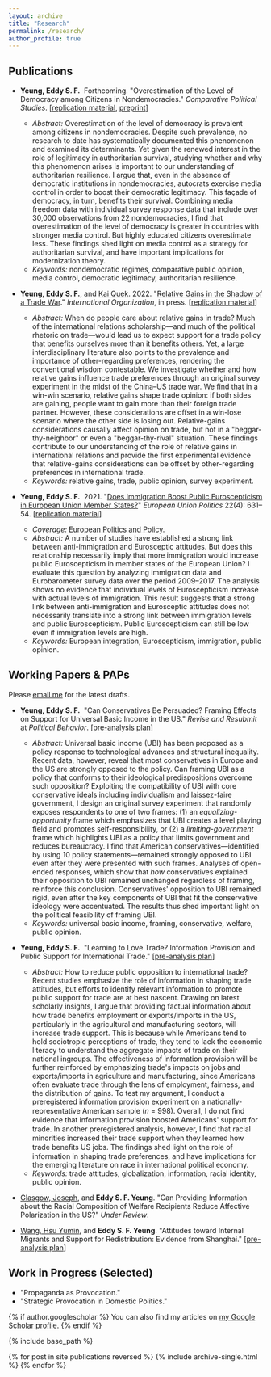 ```yaml
---
layout: archive
title: "Research"
permalink: /research/
author_profile: true
---
```


## Publications
  * **Yeung, Eddy S. F.**&nbsp; Forthcoming. "Overestimation of the Level of Democracy among Citizens in Nondemocracies." _Comparative Political Studies_. [[replication material](https://doi.org/10.7910/DVN/HUAADF), [preprint](https://osf.io/2fqmh)]
      * _Abstract:_ Overestimation of the level of democracy is prevalent among citizens in nondemocracies. Despite such prevalence, no research to date has systematically documented this phenomenon and examined its determinants. Yet given the renewed interest in the role of legitimacy in authoritarian survival, studying whether and why this phenomenon arises is important to our understanding of authoritarian resilience. I argue that, even in the absence of democratic institutions in nondemocracies, autocrats exercise media control in order to boost their democratic legitimacy. This façade of democracy, in turn, benefits their survival. Combining media freedom data with individual survey response data that include over 30,000 observations from 22 nondemocracies, I find that overestimation of the level of democracy is greater in countries with stronger media control. But highly educated citizens overestimate less. These findings shed light on media control as a strategy for authoritarian survival, and have important implications for modernization theory.
      * _Keywords:_ nondemocratic regimes, comparative public opinion, media control, democratic legitimacy, authoritarian resilience.
      
  * **Yeung, Eddy S. F.**, and [Kai Quek](https://ppaweb.hku.hk/f/quek). 2022. "[Relative Gains in the Shadow of a Trade War](https://doi.org/10.1017/S0020818322000030)." _International Organization_, in press. [[replication material](https://doi.org/10.7910/DVN/DEPUUO)]
      * _Abstract:_ When do people care about relative gains in trade? Much of the international relations scholarship—and much of the political rhetoric on trade—would lead us to expect support for a trade policy that benefits ourselves more than it benefits others. Yet, a large interdisciplinary literature also points to the prevalence and importance of other-regarding preferences, rendering the conventional wisdom contestable. We investigate whether and how relative gains influence trade preferences through an original survey experiment in the midst of the China–US trade war. We find that in a win-win scenario, relative gains shape trade opinion: if both sides are gaining, people want to gain more than their foreign trade partner. However, these considerations are offset in a win-lose scenario where the other side is losing out. Relative-gains considerations causally affect opinion on trade, but not in a "beggar-thy-neighbor" or even a "beggar-thy-rival" situation. These findings contribute to our understanding of the role of relative gains in international relations and provide the first experimental evidence that relative-gains considerations can be offset by other-regarding preferences in international trade.
      * _Keywords:_ relative gains, trade, public opinion, survey experiment.
      
  * **Yeung, Eddy S. F.**&nbsp; 2021. "[Does Immigration Boost Public Euroscepticism in European Union Member States?](https://doi.org/10.1177/14651165211030428)" _European Union Politics_ 22(4): 631–54. [[replication material](https://github.com/Eddy-Yeung/euroscepticism-and-immigration)]
      * _Coverage:_ [European Politics and Policy](https://blogs.lse.ac.uk/europpblog/2021/08/02/there-is-no-evidence-that-immigration-boosts-euroscepticism-in-eu-member-states).
      * _Abstract:_ A number of studies have established a strong link between anti-immigration and Eurosceptic attitudes. But does this relationship necessarily imply that more immigration would increase public Euroscepticism in member states of the European Union? I evaluate this question by analyzing immigration data and Eurobarometer survey data over the period 2009–2017. The analysis shows no evidence that individual levels of Euroscepticism increase with actual levels of immigration. This result suggests that a strong link between anti-immigration and Eurosceptic attitudes does not necessarily translate into a strong link between immigration levels and public Euroscepticism. Public Euroscepticism can still be low even if immigration levels are high.
      * _Keywords:_ European integration, Euroscepticism, immigration, public opinion.

## Working Papers & PAPs
Please [email me](mailto:shing.fung.yeung@emory.edu) for the latest drafts.
  * **Yeung, Eddy S. F.**&nbsp; "Can Conservatives Be Persuaded? Framing Effects on Support for Universal Basic Income in the US." _Revise and Resubmit_ at _Political Behavior_. [[pre-analysis plan](https://osf.io/bcuqe)]
      * _Abstract:_ Universal basic income (UBI) has been proposed as a policy response to technological advances and structural inequality. Recent data, however, reveal that most conservatives in Europe and the US are strongly opposed to the policy. Can framing UBI as a policy that conforms to their ideological predispositions overcome such opposition? Exploiting the compatibility of UBI with core conservative ideals including individualism and laissez-faire government, I design an original survey experiment that randomly exposes respondents to one of two frames: (1) an _equalizing-opportunity_ frame which emphasizes that UBI creates a level playing field and promotes self-responsibility, or (2) a _limiting-government_ frame which highlights UBI as a policy that limits government and reduces bureaucracy. I find that American conservatives—identified by using 10 policy statements—remained strongly opposed to UBI even after they were presented with such frames. Analyses of open-ended responses, which show that _how_ conservatives explained their opposition to UBI remained unchanged regardless of framing, reinforce this conclusion. Conservatives' opposition to UBI remained rigid, even after the key components of UBI that fit the conservative ideology were accentuated. The results thus shed important light on the political feasibility of framing UBI.
      * _Keywords:_ universal basic income, framing, conservative, welfare, public opinion.

  * **Yeung, Eddy S. F.**&nbsp; "Learning to Love Trade? Information Provision and Public Support for International Trade." [[pre-analysis plan](https://osf.io/pm8nd)]
      * _Abstract:_ How to reduce public opposition to international trade? Recent studies emphasize the role of information in shaping trade attitudes, but efforts to identify relevant information to promote public support for trade are at best nascent. Drawing on latest scholarly insights, I argue that providing factual information about how trade beneﬁts employment or exports/imports in the US, particularly in the agricultural and manufacturing sectors, will increase trade support. This is because while Americans tend to hold sociotropic perceptions of trade, they tend to lack the economic literacy to understand the aggregate impacts of trade on their national ingroups. The effectiveness of information provision will be further reinforced by emphasizing trade's impacts on jobs and exports/imports in agriculture and manufacturing, since Americans often evaluate trade through the lens of employment, fairness, and the distribution of gains. To test my argument, I conduct a preregistered information provision experiment on a nationally-representative American sample (_n_ = 998). Overall, I do not ﬁnd evidence that information provision boosted Americans' support for trade. In another preregistered analysis, however, I ﬁnd that racial minorities increased their trade support when they learned how trade beneﬁts US jobs. The ﬁndings shed light on the role of information in shaping trade preferences, and have implications for the emerging literature on race in international political economy.
      * _Keywords:_ trade attitudes, globalization, information, racial identity, public opinion.

  * [Glasgow, Joseph](http://polisci.emory.edu/home/people/graduate-students.html), and **Eddy S. F. Yeung**. "Can Providing Information about the Racial Composition of Welfare Recipients Reduce Affective Polarization in the US?" _Under Review_.
  
  * [Wang, Hsu Yumin](https://hsuyuminwang.com), and **Eddy S. F. Yeung**. "Attitudes toward Internal Migrants and Support for Redistribution: Evidence from Shanghai." [[pre-analysis plan](https://osf.io/fg2d6)]
      
## Work in Progress (Selected)
  * "Propaganda as Provocation."
  * "Strategic Provocation in Domestic Politics."

{% if author.googlescholar %}
  You can also find my articles on <u><a href="{{author.googlescholar}}">my Google Scholar profile</a>.</u>
{% endif %}

{% include base_path %}

{% for post in site.publications reversed %}
  {% include archive-single.html %}
{% endfor %}
